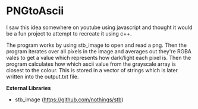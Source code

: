 # PNGtoAscii

I saw this idea somewhere on youtube using javascript and thought it would be a fun project to attempt to recreate it using c++. 

The program works by using stb_image to open and read a png. Then the program iterates over all pixels in the image and averages out they're RGBA vales to get a value which represents how dark/light each pixel is. Then the program calculates how which ascii value from the grayscale array is closest to the colour. This is stored in a vector of strings which is later written into the output.txt file. 

**External Libraries** 
- stb_image (https://github.com/nothings/stb)

